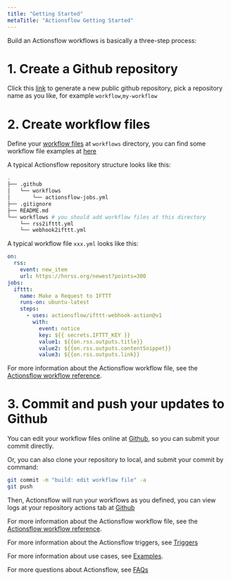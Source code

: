 ```yaml
---
title: "Getting Started"
metaTitle: "Actionsflow Getting Started"
---
```


Build an Actionsflow workflows is basically a three-step process:

# 1. Create a Github repository

Click this [link](https://github.com/actionsflow/workflow/generate) to generate a new public github repository, pick a repository name as you like, for example `workflow`,`my-workflow`

# 2. Create workflow files

Define your [workflow files](/docs/reference/0-workflow-syntax.md) at `workflows` directory, you can find some workflow file examples at [here](https://github.com/actionsflow/actionsflow/tree/master/examples/workflows)

A typical Actionsflow repository structure looks like this:

```sh
.
├── .github
│   └── workflows
│       └── actionsflow-jobs.yml
├── .gitignore
├── README.md
└── workflows # you should add workflow files at this directory
    └── rss2ifttt.yml
    └── webhook2ifttt.yml
```

A typical workflow file `xxx.yml` looks like this:

```yaml
on:
  rss:
    event: new_item
    url: https://hnrss.org/newest?points=300
jobs:
  ifttt:
    name: Make a Request to IFTTT
    runs-on: ubuntu-latest
    steps:
      - uses: actionsflow/ifttt-webhook-action@v1
        with:
          event: notice
          key: ${{ secrets.IFTTT_KEY }}
          value1: ${{on.rss.outputs.title}}
          value2: ${{on.rss.outputs.contentSnippet}}
          value3: ${{on.rss.outputs.link}}
```

For more information about the Actionsflow workflow file, see the
[Actionsflow workflow reference](/docs/reference.md).

# 3. Commit and push your updates to Github

You can edit your workflow files online at [Github](https://github.com), so you can submit your commit directly.

Or, you can also clone your repository to local, and submit your commit by command:

```bash
git commit -m "build: edit workflow file" -a
git push
```

Then, Actionsflow will run your workflows as you defined, you can view logs at your repository actions tab at [Github](https://github.com)

For more information about the Actionsflow workflow file, see the
[Actionsflow workflow reference](/docs/reference.md).

For more information about the Actionsflow triggers, see [Triggers](/docs/triggers.md)

For more information about use cases, see [Examples](https://github.com/actionsflow/actionsflow/tree/master/examples/workflows).

For more questions about Actionsflow, see [FAQs](/docs/faqs.md)
